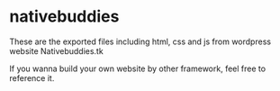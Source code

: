 # nativebuddies
These are the exported files including html, css and js from wordpress website Nativebuddies.tk

If you wanna build your own website by other framework, feel free to reference it.
